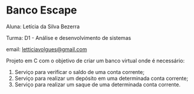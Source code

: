 # Banco Escape

Aluna: Letícia da Silva Bezerra

Turma: D1 - Análise e desenvolvimento de sistemas

email: letticiavolgues@gmail.com

Projeto em C com o objetivo de criar um banco virtual onde é necessário:

1) Serviço para verificar o saldo de uma conta corrente;
2) Serviço para realizar um depósito em uma determinada conta corrente;
3) Serviço para realizar um saque de uma determinada conta corrente.
